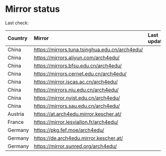 <script src="./time.js"></script>
# Mirror status
Last check: <script type="text/javascript">localize(1700504597.149457);</script>

|Country|Mirror|Last update|
|:------|:-----|:----------|
|China|https://mirrors.tuna.tsinghua.edu.cn/arch4edu/|<script type="text/javascript">localize(1700461996);</script>|
|China|https://mirrors.aliyun.com/arch4edu/|<script type="text/javascript">localize(1700461996);</script>|
|China|https://mirrors.bfsu.edu.cn/arch4edu/|<script type="text/javascript">localize(1700461996);</script>|
|China|https://mirrors.cernet.edu.cn/arch4edu/|<script type="text/javascript">localize(1700461996);</script>|
|China|https://mirror.iscas.ac.cn/arch4edu/|<script type="text/javascript">localize(1700461996);</script>|
|China|https://mirrors.nju.edu.cn/arch4edu/|<script type="text/javascript">localize(1700418549);</script>|
|China|https://mirror.nyist.edu.cn/arch4edu/|<script type="text/javascript">localize(1700461996);</script>|
|China|https://mirrors.sau.edu.cn/arch4edu/|<script type="text/javascript">localize(1700461996);</script>|
|Austria|https://at.arch4edu.mirror.kescher.at/|<script type="text/javascript">localize(1700461996);</script>|
|France|https://mirror.lesviallon.fr/arch4edu/|<script type="text/javascript">localize(1700461996);</script>|
|Germany|https://pkg.fef.moe/arch4edu/|<script type="text/javascript">localize(1700461996);</script>|
|Germany|https://de.arch4edu.mirror.kescher.at/|<script type="text/javascript">localize(1700461996);</script>|
|Germany|https://mirror.sunred.org/arch4edu/|<script type="text/javascript">localize(1700461996);</script>|

<script src="./tablefilter/tablefilter.js"></script>
<script src="./table.js"></script>